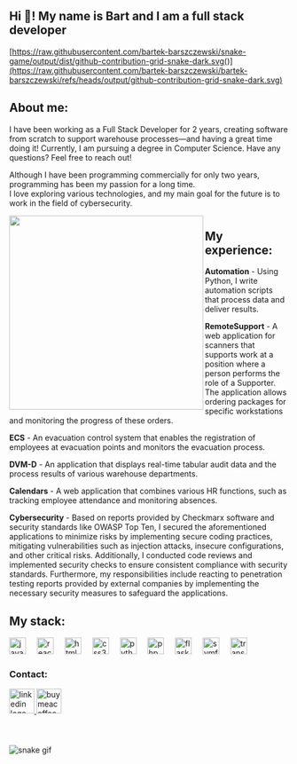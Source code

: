 <h2 align="left">Hi 👋! My name is Bart and I am a full stack developer</h2>

[https://raw.githubusercontent.com/bartek-barszczewski/snake-game/output/dist/github-contribution-grid-snake-dark.svg()](https://raw.githubusercontent.com/bartek-barszczewski/bartek-barszczewski/refs/heads/output/github-contribution-grid-snake-dark.svg)

## About me:
I have been working as a Full Stack Developer for 2 years, creating software from scratch to support warehouse processes—and having a great time doing it! Currently, I am pursuing a degree in Computer Science. Have any questions? Feel free to reach out!

Although I have been programming commercially for only two years, programming has been my passion for a long time.  
I love exploring various technologies, and my main goal for the future is to work in the field of cybersecurity.


<img align="left" height="350" src="https://media1.tenor.com/m/pPKOYQpTO8AAAAAd/monkey-developer.gif"  />


# 
## My experience:
**Automation** - Using Python, I write automation scripts that process data and deliver results.

**RemoteSupport** - A web application for scanners that supports work at a position where a person performs the role of a Supporter. The application allows ordering packages for specific workstations and monitoring the progress of these orders.

**ECS** - An evacuation control system that enables the registration of employees at evacuation points and monitors the evacuation process.

**DVM-D** - An application that displays real-time tabular audit data and the process results of various warehouse departments.

**Calendars** - A web application that combines various HR functions, such as tracking employee attendance and monitoring absences.

**Cybersecurity** - Based on reports provided by Checkmarx software and security standards like OWASP Top Ten, I secured the aforementioned applications to minimize risks by implementing secure coding practices, mitigating vulnerabilities such as injection attacks, insecure configurations, and other critical risks. Additionally, I conducted code reviews and implemented security checks to ensure consistent compliance with security standards.
Furthermore, my responsibilities include reacting to penetration testing reports provided by external companies by implementing the necessary security measures to safeguard the applications.



## My stack:

<div align="left">
  <img src="https://cdn.jsdelivr.net/gh/devicons/devicon/icons/javascript/javascript-original.svg" height="30" alt="javascript logo"  />
  <img width="12" />
  <img src="https://cdn.jsdelivr.net/gh/devicons/devicon/icons/react/react-original.svg" height="30" alt="react logo"  />
  <img width="12" />
  <img src="https://cdn.jsdelivr.net/gh/devicons/devicon/icons/html5/html5-original.svg" height="30" alt="html5 logo"  />
  <img width="12" />
  <img src="https://cdn.jsdelivr.net/gh/devicons/devicon/icons/css3/css3-original.svg" height="30" alt="css3 logo"  />
  <img width="12" />
  <img src="https://cdn.jsdelivr.net/gh/devicons/devicon/icons/python/python-original.svg" height="30" alt="python logo"  />
  <img width="12" />
  <img src="https://cdn.jsdelivr.net/gh/devicons/devicon/icons/php/php-original.svg" height="30" alt="php logo"  />
  <img width="12" />
  <img src="https://cdn.jsdelivr.net/gh/devicons/devicon/icons/flask/flask-original.svg" height="30" alt="flask logo"  />
  <img width="12" />
  <img src="https://cdn.jsdelivr.net/gh/devicons/devicon/icons/symfony/symfony-original.svg" height="30" alt="symfony logo"  />
  <img width="12" />
  <img src="https://cdn.worldvectorlogo.com/logos/t-sql.svg" height="30" alt="transact-sql logo"  />
</div>

### Contact:

<div align="left">
  <a href="https://www.linkedin.com/in/bart%C5%82omiej-barszczewski-full-stack/" target="_blank">
  <img src="https://img.shields.io/static/v1?message=LinkedIn&logo=linkedin&label=&color=0077B5&logoColor=white&labelColor=&style=for-the-badge" height="45" alt="linkedin logo"  />
  </a>
  <a href="https://buymeacoffee.com/sphinnx" target="_blank">
  <img src="https://media2.giphy.com/media/v1.Y2lkPTc5MGI3NjExMW0zeTlqeGoyZm13MW01emNyeGJlOG9ycWt4dmVyNzBieHd5MzAyYiZlcD12MV9pbnRlcm5hbF9naWZfYnlfaWQmY3Q9cw/TDQOtnWgsBx99cNoyH/giphy.gif" height="45" alt="buymeacoffee logo" />
  </a>
</div>

###
<br clear="both">

![snake gif](https://github.combartek-barszczewski/bartek-barszczewski/blob/output/github-contribution-grid-snake.gif)
